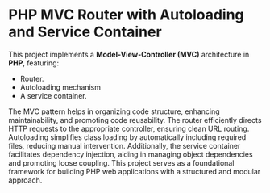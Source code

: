 # PHP MVC Router with Autoloading and Service Container

This project implements a **Model-View-Controller (MVC)** architecture in **PHP**, featuring:
- Router.
- Autoloading mechanism
- A service container.

The MVC pattern helps in organizing code structure, enhancing maintainability, and promoting code reusability. The router efficiently directs HTTP requests to the appropriate controller, ensuring clean URL routing. Autoloading simplifies class loading by automatically including required files, reducing manual intervention. Additionally, the service container facilitates dependency injection, aiding in managing object dependencies and promoting loose coupling. This project serves as a foundational framework for building PHP web applications with a structured and modular approach.